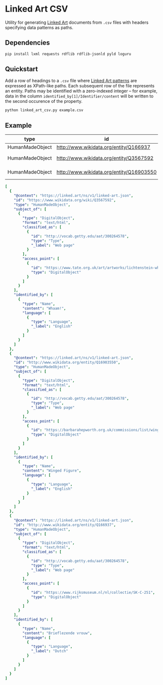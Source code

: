 # Linked Art CSV

Utility for generating [Linked Art](https://linked.art/) documents from `.csv` files with headers specifying data patterns as paths.

## Dependencies

```bash
pip install lxml requests rdflib rdflib-jsonld pyld loguru
```

## Quickstart

Add a row of headings to a `.csv` file where [Linked Art patterns](https://linked.art/model/index.html) are expressed as XPath-like paths. Each subsequent row of the file represents an entity. Paths may be identified with a zero-indexed integer – for example, data in the column `identified_by[1]/Identifier/content` will be written to the second occurence of the property.

```bash
python linked_art_csv.py example.csv
```

## Example

| type            | id                                       | identified_by/Name/content | identified_by/Name/language/Language/id  | identified_by/Name/language/Language/_label | subject_of/DigitalObject/access_point/DigitalObject/id             | subject_of/DigitalObject/classified_as/Type/id | subject_of/DigitalObject/classified_as/Type/_label | subject_of/DigitalObject/format |
|-----------------|------------------------------------------|----------------------------|------------------------------------------|---------------------------------------------|--------------------------------------------------------------------|------------------------------------------------|----------------------------------------------------|---------------------------------|
| HumanMadeObject | http://www.wikidata.org/entity/Q166937   | Brieflezende vrouw         | http://vocab.getty.edu/aat/300388256     | Dutch                                       | https://www.rijksmuseum.nl/nl/collectie/SK-C-251                   | http://vocab.getty.edu/aat/300264578           | Web page                                           | text/html                       |
| HumanMadeObject | http://www.wikidata.org/entity/Q3567592  | Whaam!                     | http://vocab.getty.edu/aat/300388277     | English                                     | https://www.tate.org.uk/art/artworks/lichtenstein-whaam-t00897     | http://vocab.getty.edu/aat/300264578           | Web page                                           | text/html                       |
| HumanMadeObject | http://www.wikidata.org/entity/Q16903550 | Winged Figure              | http://vocab.getty.edu/aat/300388277     | English                                     | https://barbarahepworth.org.uk/commissions/list/winged-figure.html | http://vocab.getty.edu/aat/300264578           | Web page                                           | text/html                       |

```yaml
[
  {
    "@context": "https://linked.art/ns/v1/linked-art.json",
    "id": "https://www.wikidata.org/wiki/Q3567592",
    "type": "HumanMadeObject",
    "subject_of": [
      {
        "type": "DigitalObject",
        "format": "text/html",
        "classified_as": [
          {
            "id": "http://vocab.getty.edu/aat/300264578",
            "type": "Type",
            "_label": "Web page"
          }
        ],
        "access_point": [
          {
            "id": "https://www.tate.org.uk/art/artworks/lichtenstein-whaam-t00897",
            "type": "DigitalObject"
          }
        ]
      }
    ],
    "identified_by": [
      {
        "type": "Name",
        "content": "Whaam!",
        "language": [
          {
            "type": "Language",
            "_label": "English"
          }
        ]
      }
    ]
  },
  {
    "@context": "https://linked.art/ns/v1/linked-art.json",
    "id": "http://www.wikidata.org/entity/Q16903550",
    "type": "HumanMadeObject",
    "subject_of": [
      {
        "type": "DigitalObject",
        "format": "text/html",
        "classified_as": [
          {
            "id": "http://vocab.getty.edu/aat/300264578",
            "type": "Type",
            "_label": "Web page"
          }
        ],
        "access_point": [
          {
            "id": "https://barbarahepworth.org.uk/commissions/list/winged-figure.html",
            "type": "DigitalObject"
          }
        ]
      }
    ],
    "identified_by": [
      {
        "type": "Name",
        "content": "Winged Figure",
        "language": [
          {
            "type": "Language",
            "_label": "English"
          }
        ]
      }
    ]
  },
  {
    "@context": "https://linked.art/ns/v1/linked-art.json",
    "id": "http://www.wikidata.org/entity/Q166937",
    "type": "HumanMadeObject",
    "subject_of": [
      {
        "type": "DigitalObject",
        "format": "text/html",
        "classified_as": [
          {
            "id": "http://vocab.getty.edu/aat/300264578",
            "type": "Type",
            "_label": "Web page"
          }
        ],
        "access_point": [
          {
            "id": "https://www.rijksmuseum.nl/nl/collectie/SK-C-251",
            "type": "DigitalObject"
          }
        ]
      }
    ],
    "identified_by": [
      {
        "type": "Name",
        "content": "Brieflezende vrouw",
        "language": [
          {
            "type": "Language",
            "_label": "Dutch"
          }
        ]
      }
    ]
  }
]
```
